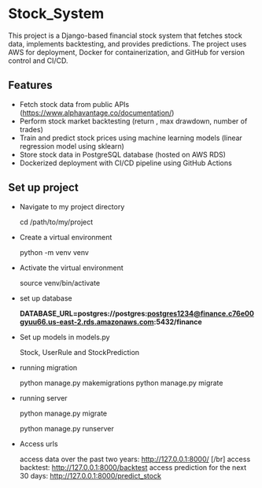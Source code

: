 # Stock_System
This project is a Django-based financial stock system that fetches stock data, implements backtesting, and provides predictions. The project uses AWS for deployment, Docker for containerization, and GitHub for version control and CI/CD.

## Features
- Fetch stock data from public APIs (https://www.alphavantage.co/documentation/)
- Perform stock market backtesting (return , max drawdown, number of trades)
- Train and predict stock prices using machine learning models (linear regression model using sklearn)
- Store stock data in PostgreSQL database (hosted on AWS RDS)
- Dockerized deployment with CI/CD pipeline using GitHub Actions

## Set up project 
- Navigate to my project directory

  
  cd /path/to/my/project

- Create a virtual environment


  python -m venv venv

- Activate the virtual environment


  source venv/bin/activate

- set up database 



  **DATABASE_URL=postgres://postgres:postgres1234@finance.c76e00gyuu66.us-east-2.rds.amazonaws.com:5432/finance**

- Set up models in models.py


  Stock, UserRule and StockPrediction

- running migration

  
  python manage.py makemigrations
  python manage.py migrate

- running server


    python manage.py migrate


    python manage.py runserver


- Access urls


  access data over the past two years: http://127.0.0.1:8000/ [/br]
  access backtest: http://127.0.0.1:8000/backtest
  access prediction for the next 30 days: http://127.0.0.1:8000/predict_stock


